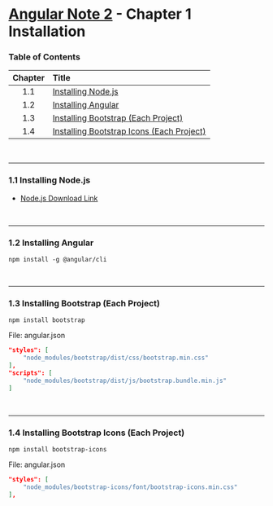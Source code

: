 # [Angular Note 2](../README.md) - Chapter 1 Installation

### Table of Contents

| Chapter | Title                                                                                    |
| :-----: | :--------------------------------------------------------------------------------------- |
|   1.1   | [Installing Node.js](#11-installing-nodejs)                                              |
|   1.2   | [Installing Angular](#12-installing-angular)                                             |
|   1.3   | [Installing Bootstrap (Each Project)](#13-installing-bootstrap-each-project)             |
|   1.4   | [Installing Bootstrap Icons (Each Project)](#14-installing-bootstrap-icons-each-project) |

<br>
<hr>

### 1.1 Installing Node.js

- [Node.js Download Link](https://nodejs.org/en/download)

<br>
<hr>

### 1.2 Installing Angular

```shell
npm install -g @angular/cli
```

<br>
<hr>

### 1.3 Installing Bootstrap (Each Project)

```shell
npm install bootstrap
```

File: angular.json

```json
"styles": [
    "node_modules/bootstrap/dist/css/bootstrap.min.css"
],
"scripts": [
    "node_modules/bootstrap/dist/js/bootstrap.bundle.min.js"
]
```

<br>
<hr>

### 1.4 Installing Bootstrap Icons (Each Project)

```shell
npm install bootstrap-icons
```

File: angular.json

```json
"styles": [
    "node_modules/bootstrap-icons/font/bootstrap-icons.min.css"
],
```

